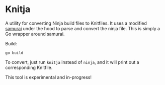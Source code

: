 # Knitja

A utility for converting Ninja build files to Knitfiles. It uses a modified [samurai](https://github.com/michaelforney/samurai) under the hood to parse and convert the ninja file. This is simply a Go wrapper around samurai.

Build:

```
go build
```

To convert, just run `knitja` instead of `ninja`, and it will print out a corresponding Knitfile.

This tool is experimental and in-progress!
